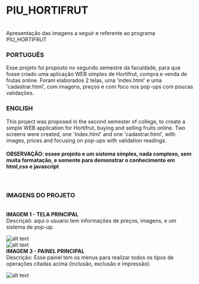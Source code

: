 # PIU_HORTIFRUT
<br>
Apresentação das imagens a seguir e referente ao programa PIU_HORTIFRUT
<br>
<h3>PORTUGUÊS</h3>
Esse projeto foi proposto no segundo semestre da faculdade, para que fosse criado uma aplicação WEB simples de Hortifrut, compra e venda de frutas online.
Foram elaborados 2 telas, uma 'index.html' e uma 'cadastrar.html', com imagens, preços e com foco nos pop-ups com poucas validações.
<br>
<h3>ENGLISH</h3>
This project was proposed in the second semester of college, to create a simple WEB application for Hortifrut, buying and selling fruits online.
Two screens were created, one 'index.html' and one 'cadastrar.html', with images, prices and focusing on pop-ups with validation readings.
<br>
<h4>OBSERVAÇÃO: essee projeito e um sistema simples, nada complexo, sem muita formatação, e somente para demonstrar o conhecimento em html,css e javascript</h4>
<br>
<h3>IMAGENS DO PROJETO</h3>
<br>
<b>IMAGEM 1 - TELA PRINCIPAL</b><br>
Descriçaõ: aqui o usuario tem informações de preços, imagens, e um sistema de pop-up.<br>

![alt text](https://github.com/LeonardoMachado30/PIU_HORTIFRUT/blob/master/IMG/1.png)
<br>
![alt text](https://github.com/LeonardoMachado30/Pizzaria/blob/master/IMG/2.png)
<br>
<b>IMAGEM 3 - PAINEL PRINCIPAL</b><br>
Descrição: Esse painel tem os menus para realizar todos 
os tipos de operações citadas acima (inclusão, exclusão e impressão).<br>

![alt text](https://github.com/LeonardoMachado30/Pizzaria/blob/master/IMG/3.png)
